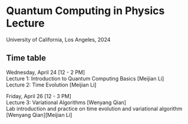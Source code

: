 # Quantum Computing in Physics Lecture 
University of California, Los Angeles, 2024

## Time table
Wednesday, April 24 [12 - 2 PM]   
Lecture 1: Introduction to Quantum Computing Basics [Meijian Li]   
Lecture 2: Time Evolution [Meijian Li]

Friday, April 26 [12 - 3 PM]   
Lecture 3: Variational Algorithms [Wenyang Qian]   
Lab introduction and practice on time evolution and variational algorithm [Wenyang Qian][Meijian Li]


